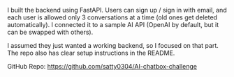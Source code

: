 I built the backend using FastAPI. Users can sign up / sign in with email, and each user is allowed only 3 conversations at a time (old ones get deleted automatically). I connected it to a sample AI API (OpenAI by default, but it can be swapped with others).

I assumed they just wanted a working backend, so I focused on that part. The repo also has clear setup instructions in the README.

GitHub Repo: https://github.com/satty0304/AI-chatbox-challenge

